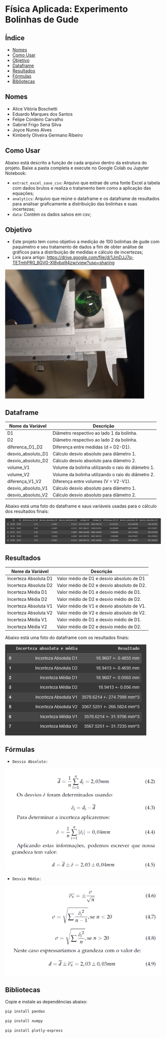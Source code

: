 # Física Aplicada: Experimento Bolinhas de Gude

## Índice
- [Nomes](#nomes)
- [Como Usar](#como-usar)
- [Objetivo](#objetivo)
- [Dataframe](#dataframe)
- [Resultados](#resultados)
- [Fórmulas](#fórmulas)
- [Bibliotecas](#bibliotecas)

## Nomes
* Alice Vitória Boschetti
* Eduardo Marques dos Santos
* Felipe Cordeiro Carvalho
* Gabriel Frigo Sena Silva
* Joyce Nunes Alves
* Kimberly Oliveira Germano Ribeiro

## Como Usar
Abaixo está descrito a função de cada arquivo dentro da estrutura do projeto. Baixe a pasta completa e execute no Google Colab ou Jupyter Notebook:

* `extract_excel_save_csv`: Arquivo que extrae de uma fonte Excel a tabela com dados brutos e realiza o tratamento bem como a aplicação das equações;
* `analytics`: Arquivo que reúne o dataframe e os dataframe de resultados para analisar graficamente a distribuição das bolinhas e suas incertezas;
* `data`: Contém os dados salvos em csv;


## Objetivo
* Este projeto tem como objetivo a medição de 100 bolinhas de gude com paquímetro e seu tratamento de dados a fim de obter análise de gráficos para a distribuição de medidas e cálculo de incertezas;
* Link para artigo:  https://drive.google.com/file/d/1JmDJJ7q-TETmhPR0_8GV0-Xl8vbq94zw/view?usp=sharing
  
![Medição](./pictures/medicao.PNG)


## Dataframe 

| Nome da Variável            | Descrição                                                       |
|-----------------------------|-----------------------------------------------------------------|
| D1                   | Diâmetro respectivo ao lado 1 da bolinha. |
| D2                | Diâmetro respectivo ao lado 2 da bolinha. |
| diferenca_D1_D2                        | Diferença entre medidas (d = D2-D1). |
| desvio_absoluto_D1                | Cálculo desvio absoluto para diâmetro 1. |
| desvio_absoluto_D2                         | Cálculo desvio absoluto para diâmetro 2. |
| volume_V1                         | Volume da bolinha utilizando o raio do diâmetro 1. |
| volume_V2                         | Volume da bolinha utilizando o raio do diâmetro 2. |
| diferença_V1_V2                         |  Diferença entre volumes (V = V2-V1). |
| desvio_absoluto_V1                         | Cálculo desvio absoluto para diâmetro 1. |
| desvio_absoluto_V2                         | Cálculo desvio absoluto para diâmetro 2. |

Abaixo está uma foto do dataframe e saus variáveis usadas para o cálculo dos resultados finais:

![Dataframe](./pictures/dataframe.png)

## Resultados

| Nome da Variável            | Descrição                                                       |
|-----------------------------|-----------------------------------------------------------------|
| Incerteza Absoluta D1	                   | Valor médio de D1 e desvio absoluto de D1 |
| Incerteza Absoluta D2	                | Valor médio de D2 e desvio absoluto de D2. |
| Incerteza Média D1	                        | Valor médio de D1 e desvio médio de D1. |
| Incerteza Média D2	                | Valor médio de D2 e desvio médio de D2. |
| Incerteza Absoluta V1                         |  Valor médio de V1 e desvio absoluto de V1. |
| Incerteza Absoluta V2                         | Valor médio de V2 e desvio absoluto de V2. |
| Incerteza Média V1	                         | Valor médio de D1 e desvio médio de D1. |
| Incerteza Média V2	                         |   Valor médio de D2 e desvio médio de D2. |

Abaixo está uma foto do dataframe com os resultados finais:

![Medição](./pictures/dataframe_resultados.PNG)

## Fórmulas
* `Desvio Absoluto:`

![Desvio Absoluto](./pictures/absoluto_2.PNG)

* `Desvio Médio:`

![Desvio Médio](./pictures/desv_med_1.PNG)

## Bibliotecas
Copie e instale as dependências abaixo:

```bash
pip install pandas
```
```bash
pip install numpy
```
```bash
pip install plotly-express
```
